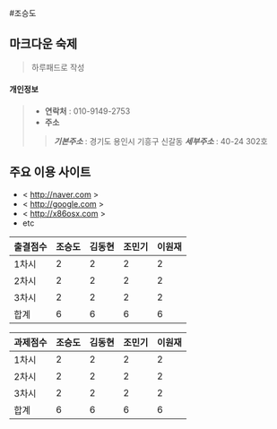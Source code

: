 #조승도
## 마크다운 숙제
> 하루패드로 작성

#### 개인정보
> * **연락처** : 010-9149-2753 
> * **주소** 
>> _**기본주소**_ : 경기도 용인시 기흥구 신갈동
>> _**세부주소**_ : 40-24 302호

## 주요 이용 사이트
* < http://naver.com >
* < http://google.com >
* < http://x86osx.com >
* etc

| 출결점수 | 조승도 | 김동현 | 조민기 | 이원재 |
| ---- | ---- | ---- | ---- | ---- | 
| 1차시 | 2 | 2 | 2 | 2 |
| 2차시 | 2 | 2 | 2 | 2 |
| 3차시 | 2 | 2 | 2 | 2 |
| 합계 | 6 | 6 | 6 | 6 |

| 과제점수 | 조승도 | 김동현 | 조민기 | 이원재 |
| ---- | ---- | ---- | ---- | ---- | 
| 1차시 | 2 | 2 | 2 | 2 |
| 2차시 | 2 | 2 | 2 | 2 |
| 3차시 | 2 | 2 | 2 | 2 |
| 합계 | 6 | 6 | 6 | 6 |

